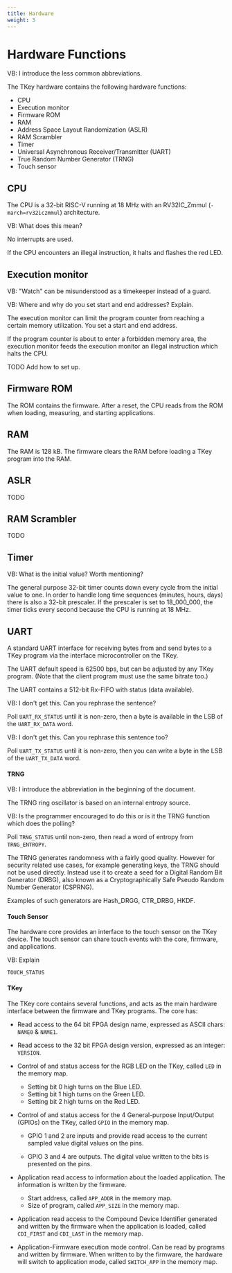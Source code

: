 ```yaml
---
title: Hardware
weight: 3
---
```


# Hardware Functions

VB: I introduce the less common abbreviations.

The TKey hardware contains the following hardware functions:
* CPU
* Execution monitor
* Firmware ROM
* RAM
* Address Space Layout Randomization (ASLR)
* RAM Scrambler
* Timer
* Universal Asynchronous Receiver/Transmitter (UART)
* True Random Number Generator (TRNG)
* Touch sensor

## CPU

The CPU is a 32-bit RISC-V running at 18 MHz with an RV32IC_Zmmul
(`-march=rv32iczmmul`) architecture.

VB: What does this mean?

No interrupts are used.

If the CPU encounters an illegal instruction, it halts and flashes the red LED.

## Execution monitor

VB: "Watch" can be misunderstood as a timekeeper instead of a guard.

VB: Where and why do you set start and end addresses? Explain.

The execution monitor can limit the program counter from reaching a certain memory utilization. You set a start and end address.

If the program counter is about to enter a forbidden memory area, the execution monitor feeds the execution monitor an illegal instruction which halts the CPU.

TODO Add how to set up.

## Firmware ROM

The ROM contains the firmware. After a reset, the CPU reads
from the ROM when loading, measuring, and starting applications.

## RAM

The RAM is 128 kB. 
The firmware clears the RAM before loading a TKey program into the RAM.

## ASLR

TODO

## RAM Scrambler

TODO

## Timer

VB: What is the initial value? Worth mentioning?

The general purpose 32-bit timer counts down every cycle
from the initial value to one. In order to handle long time sequences
(minutes, hours, days) there is also a 32-bit prescaler. 
If the prescaler is set to 18_000_000, the timer ticks every second
because the CPU is running at 18 MHz.

## UART

A standard UART interface for receiving bytes from and send bytes
to a TKey program via the interface microcontroller on the TKey.

The UART default speed is 62500 bps, but can be adjusted by any
TKey program. (Note that the client program must use the same 
bitrate too.)

The UART contains a 512-bit Rx-FIFO with status (data available).

VB: I don't get this. Can you rephrase the sentence?

Poll `UART_RX_STATUS` until it is non-zero, then a byte is available
in the LSB of the `UART_RX_DATA` word.

VB: I don't get this. Can you rephrase this sentence too?

Poll `UART_TX_STATUS` until it is non-zero, then you can write a byte
in the LSB of the `UART_TX_DATA` word.

#### TRNG

VB: I introduce the abbreviation in the beginning of the document.

The TRNG ring oscillator is based on an internal entropy source. 

VB: Is the programmer encouraged to do this or is it the TRNG
function which does the polling?

Poll `TRNG_STATUS` until non-zero, then read a word of
entropy from `TRNG_ENTROPY`.

The TRNG generates randomness with a fairly good quality. However for
security related use cases, for example generating keys, the TRNG should 
not be used directly. Instead use it to create a seed for a Digital Random
Bit Generator (DRBG), also known as a Cryptographically Safe Pseudo
Random Number Generator (CSPRNG).

Examples of such generators are Hash\_DRGG, CTR\_DRBG, HKDF.

#### Touch Sensor

The hardware core provides an interface to the touch sensor on the
TKey device. The touch sensor can share touch events with the
core, firmware, and applications.

VB: Explain

`TOUCH_STATUS`

#### TKey

The TKey core contains several functions, and acts as the main hardware
interface between the firmware and TKey programs. The core has:

- Read access to the 64 bit FPGA design name, expressed as ASCII
  chars: `NAME0` & `NAME1`.
  
- Read access to the 32 bit FPGA design version, expressed as an
  integer: `VERSION`.

- Control of and status access for the RGB LED on the TKey, called 
  `LED` in the memory map.
  - Setting bit 0 high turns on the Blue LED.
  - Setting bit 1 high turns on the Green LED.
  - Setting bit 2 high turns on the Red LED.

- Control of and status access for the 4 General-purpose Input/Output 
  (GPIOs) on the TKey, called `GPIO` in the memory map.
  - GPIO 1 and 2 are inputs and provide read access to the
    current sampled value digital values on the pins.

  - GPIO 3 and 4 are outputs. The digital value written to
    the bits is presented on the pins.

- Application read access to information about the loaded
  application. The information is written by the firmware.
  - Start address, called `APP_ADDR` in the memory map.
  - Size of program, called `APP_SIZE` in the memory map.

- Application read access to the Compound Device Identifier generated
  and written by the firmware when the application is loaded, called
  `CDI_FIRST` and `CDI_LAST` in the memory map.

- Application-Firmware execution mode control. Can be read by programs
  and written by firmware. When written to by the firmware, the
  hardware will switch to application mode, called `SWITCH_APP` 
  in the memory map.
